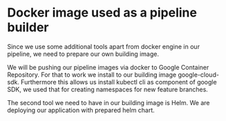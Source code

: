 # Docker image used as a pipeline builder

Since we use some additional tools apart from docker engine in our pipeline, we need to prepare our own building image.

We will be pushing our pipeline images via docker to Google Container Repository. For that to work we install to our building image google-cloud-sdk. Furthermore this allows us install kubectl cli as component of google SDK, we used that for creating namespaces for new feature branches.

The second tool we need to have in our building image is Helm. We are deploying our application with prepared helm chart.

